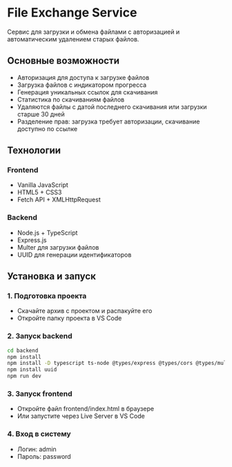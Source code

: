 # File Exchange Service

Сервис для загрузки и обмена файлами с авторизацией и автоматическим удалением старых файлов.

## Основные возможности

- Авторизация для доступа к загрузке файлов
- Загрузка файлов с индикатором прогресса  
- Генерация уникальных ссылок для скачивания
- Статистика по скачиваниям файлов
- Удаляются файлы с датой последнего скачивания или загрузки старше 30 дней
- Разделение прав: загрузка требует авторизации, скачивание доступно по ссылке

## Технологии

### Frontend
- Vanilla JavaScript
- HTML5 + CSS3
- Fetch API + XMLHttpRequest

### Backend
- Node.js + TypeScript
- Express.js
- Multer для загрузки файлов
- UUID для генерации идентификаторов

## Установка и запуск

### 1. Подготовка проекта
- Скачайте архив с проектом и распакуйте его
- Откройте папку проекта в VS Code

### 2. Запуск backend
```bash
cd backend
npm install
npm install -D typescript ts-node @types/express @types/cors @types/multer
npm install uuid
npm run dev
```
### 3. Запуск frontend
- Откройте файл frontend/index.html в браузере
- Или запустите через Live Server в VS Code

### 4. Вход в систему
- Логин: admin
- Пароль: password
